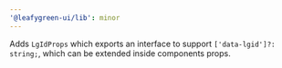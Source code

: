 ```yaml
---
'@leafygreen-ui/lib': minor
---
```


Adds `LgIdProps` which exports an interface to support `['data-lgid']?: string;`, which can be extended inside components props.
